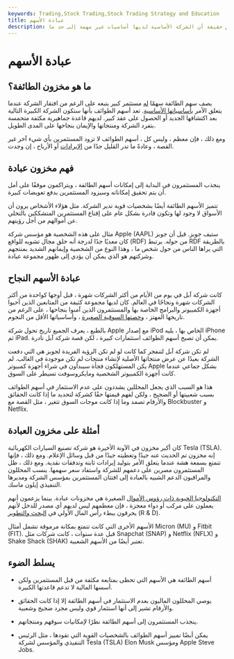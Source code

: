 ```yaml
---
keywords: Trading,Stock Trading,Stock Trading Strategy and Education
title: عبادة الأسهم
description: سهم الطائفة هو سهم يتبعه مستثمر كبير ، على الرغم من حقيقة أن الشركة الأساسية لديها أساسيات غير مهمة إلى حد ما.
---
```


# عبادة الأسهم
## ما هو مخزون الطائفة؟

يصف سهم الطائفة سهمًا [له](/stock) مستثمر كبير يتبعه على الرغم من افتقار الشركة عندما يتعلق الأمر [بأساسياتها الأساسية](/fundamentals). تعد أسهم الطوائف بأنها ستكون الشركة الكبيرة التالية بعد اكتشافها الجديد أو الحصول على عقد كبير. لديهم قاعدة جماهيرية مكثفة متحمسة بتفرد الشركة ومنتجاتها والإيمان بنجاحها على المدى الطويل.

ومع ذلك ، فإن معظم ، وليس كل ، أسهم الطوائف لا تزود المستثمرين بأي شيء آخر غير القصة ، وعادةً ما تدر القليل جدًا من [الإيرادات](/revenue) أو الأرباح ، إن وجدت.

## فهم مخزون عبادة

ينجذب المستثمرون في البداية إلى إمكانات أسهم الطائفة ، ويتراكمون موقفًا على أمل أن يتم تحقيق إمكاناته وسيزود المستثمرين بدفع تعويضات كبيرة.

تتميز الأسهم الطائفة أيضًا بشخصيات قوية تدير الشركة. مثل هؤلاء الأشخاص يرون أن الأسواق لا وجود لها وتكون قادرة بشكل عام على إقناع المستثمرين المتشككين بالتخلي عن أموالهم من أجل رؤيتهم.

مثال على هذه الشخصية هو مؤسس شركة Apple (AAPL) ستيف جوبز. قيل أن جوبز كان معديًا جدًا لدرجة أنه خلق مجال تشويه للواقع (RDF) من حوله. يرتبط RDF بالطريقة التي يراها الناس من حول شخص ما ، وهذا النوع من الشخصية وإيمانهم الشديد بمنتجهم وشركتهم هو الذي يمكن أن يؤدي إلى ظهور مجموعة عبادة.

## عبادة الأسهم النجاح

كانت شركة آبل في يوم من الأيام من أكثر الشركات شهرة ، قبل أوجها كواحدة من أكثر الشركات شهرة ونجاحًا في العالم. كان لديها مجموعة كثيفة من المتابعين الذين أحبوا أجهزة الكمبيوتر والبرامج الخاصة بها والمستثمرون الذين آمنوا بنجاحها ، على الرغم من تاريخها المهتز ، [وحصتها السوقية الصغيرة](/marketshare) ، وأساسياتها الأقل من النجوم.

بالطبع ، يعرف الجميع تاريخ تحول شركة Apple مع إصدار iPod الخاص بها ، يليه iPhone ثم iPad. يمكن أن تصبح أسهم الطوائف استثمارات كبيرة ، لكن قصة شركة آبل نادرة.

لم تكن شركة آبل لتنفجر كما كانت لو لم تكن الرؤية الفريدة لجوبز هي التي دفعت الشركة بعيدًا عن عرض منتجاتها الأصلية لإنشاء منتجات لم تكن موجودة في الغالب. لم يكن المستهلكون فجأة سيبدأون في شراء أجهزة كمبيوتر Apple بشكل جماعي عندما كانت أجهزة الكمبيوتر الشخصية ومايكروسوفت تسيطر على السوق.

هذا هو السبب الذي يجعل المحللين يشددون على عدم الاستثمار في أسهم الطوائف بسبب شعبيتها أو الضجيج ، ولكن لفهم قيمتها حقًا كشركة لتحديد ما إذا كانت الحقائق والأرقام تصمد وما إذا كانت موجات السوق تتغير ، مثل القصة مع Blockbuster و Netflix.

## أمثلة على مخزون العبادة

كان أكبر مخزون في الآونة الأخيرة هو شركة تصنيع السيارات الكهربائية Tesla (TSLA). إنه مخزون تم الحديث عنه جيدًا وتغطيته جيدًا من قبل وسائل الإعلام. ومع ذلك ، فإنها تتمتع بسمعة هشة عندما يتعلق الأمر بتوليد إيرادات ثابتة وتدفقات نقدية. ومع ذلك ، ظل المستثمرون مصرين على دعمهم للشركة واستفاد سعر سهمها. ينسب المحللون والمراقبون الدعم الشبيه بالعبادة إلى افتتان المستثمرين بمؤسس الشركة ومديرها التنفيذي إيلون ماسك.

[التكنولوجيا الحيوية ذات رؤوس الأموال](/biotechnology) الصغيرة هي مخزونات عبادة. بينما يزعمون أنهم يعملون على مركب أو دواء معجزة ، فإن معظمهم ليس لديهم أي مصدر للدخل لأنهم يحرقون ببطء رأس المال الأولي في [البحث والتطوير](/randd) (R & D).

الأسهم الأخرى التي كانت تتمتع بمكانة مرموقة تشمل أمثال Micron (MU) و Fitbit (FIT). قبل عدة سنوات ، كانت شركات مثل Snapchat (SNAP) و Netflix (NFLX) و Shake Shack (SHAK) تعتبر أيضًا من الأسهم الشعبية.

## يسلط الضوء

- أسهم الطائفة هي الأسهم التي تحظى بمتابعة مكثفة من قبل المستثمرين ولكن أسسها المالية لا تدعم قاعدتها الكبيرة.

- يوصي المحللون الماليون بعدم الاستثمار في أسهم الطائفة إلا إذا كانت الحقائق والأرقام تشير إلى أنها استثمار قوي وليس مجرد ضجيج وشعبية.

- ينجذب المستثمرون إلى أسهم الطائفة نظرًا لإمكانيات سوقهم ومنتجاتهم.

- يمكن أيضًا تمييز أسهم الطوائف بالشخصيات القوية التي تقودها ، مثل الرئيس التنفيذي والمؤسس لشركة Tesla (TSLA) Elon Musk ومؤسس Apple Steve Jobs.

